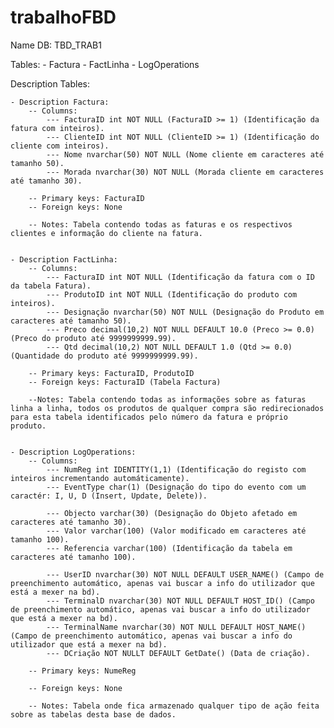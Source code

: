 # trabalhoFBD

Name DB: TBD_TRAB1

Tables:
	- Factura
	- FactLinha
	- LogOperations


Description Tables:
	
	- Description Factura:
		-- Columns:
			--- FacturaID int NOT NULL (FacturaID >= 1) (Identificação da fatura com inteiros).
			--- ClienteID int NOT NULL (ClienteID >= 1) (Identificação do cliente com inteiros).
			--- Nome nvarchar(50) NOT NULL (Nome cliente em caracteres até tamanho 50).
			--- Morada nvarchar(30) NOT NULL (Morada cliente em caracteres até tamanho 30).

		-- Primary keys: FacturaID
		-- Foreign keys: None

		-- Notes: Tabela contendo todas as faturas e os respectivos clientes e informação do cliente na fatura.


	- Description FactLinha:
		-- Columns:
			--- FacturaID int NOT NULL (Identificação da fatura com o ID da tabela Fatura).
			--- ProdutoID int NOT NULL (Identificação do produto com inteiros).
			--- Designação nvarchar(50) NOT NULL (Designação do Produto em caracteres até tamanho 50).
			--- Preco decimal(10,2) NOT NULL DEFAULT 10.0 (Preco >= 0.0) (Preco do produto até 9999999999.99).
			--- Qtd decimal(10,2) NOT NULL DEFAULT 1.0 (Qtd >= 0.0) (Quantidade do produto até 9999999999.99).

		-- Primary keys: FacturaID, ProdutoID
		-- Foreign keys: FacturaID (Tabela Factura)

		--Notes: Tabela contendo todas as informações sobre as faturas linha a linha, todos os produtos de qualquer compra são redirecionados para esta tabela identificados pelo número da fatura e próprio produto.


	- Description LogOperations:
		-- Columns:
			--- NumReg int IDENTITY(1,1) (Identificação do registo com inteiros incrementando automáticamente).
			--- EventType char(1) (Designação do tipo do evento com um caractér: I, U, D (Insert, Update, Delete)).

			--- Objecto varchar(30) (Designação do Objeto afetado em caracteres até tamanho 30).
			--- Valor varchar(100) (Valor modificado em caracteres até tamanho 100).
			--- Referencia varchar(100) (Identificação da tabela em caracteres até tamanho 100).

			--- UserID nvarchar(30) NOT NULL DEFAULT USER_NAME() (Campo de preenchimento automático, apenas vai buscar a info do utilizador que está a mexer na bd).
			--- TerminalD nvarchar(30) NOT NULL DEFAULT HOST_ID() (Campo de preenchimento automático, apenas vai buscar a info do utilizador que está a mexer na bd). 
			--- TerminalName nvarchar(30) NOT NULL DEFAULT HOST_NAME() (Campo de preenchimento automático, apenas vai buscar a info do utilizador que está a mexer na bd).
			--- DCriação NOT NULLT DEFAULT GetDate() (Data de criação).

		-- Primary keys: NumeReg

		-- Foreign keys: None

		-- Notes: Tabela onde fica armazenado qualquer tipo de ação feita sobre as tabelas desta base de dados.
